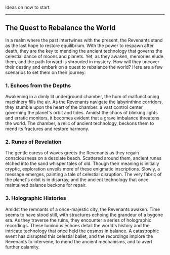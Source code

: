 Ideas on how to start.

---

## **The Quest to Rebalance the World**

In a realm where the past intertwines with the present, the Revenants stand as the last hope to restore equilibrium. With the power to respawn after death, they are the key to mending the ancient technology that governs the celestial dance of moons and planets. Yet, as they awaken, memories elude them, and the path forward is shrouded in mystery. How will they uncover their destiny and embark on a quest to rebalance the world? Here are a few scenarios to set them on their journey:

### **1. Echoes from the Depths**

Awakening in a dimly lit underground chamber, the hum of malfunctioning machinery fills the air. As the Revenants navigate the labyrinthine corridors, they stumble upon the heart of the chamber: a vast control center governing the planet's orbit and tides. Amidst the chaos of blinking lights and erratic monitors, it becomes evident that a grave imbalance threatens the world. The chamber, a relic of ancient technology, beckons them to mend its fractures and restore harmony.

### **2. Runes of Revelation**

The gentle caress of waves greets the Revenants as they regain consciousness on a desolate beach. Scattered around them, ancient runes etched into the sand whisper tales of old. Though their meaning is initially cryptic, exploration unveils more of these enigmatic inscriptions. Slowly, a message emerges, painting a tale of celestial disruption. The very fabric of the planet's orbit is in disarray, and the ancient technology that once maintained balance beckons for repair.

### **3. Holographic Histories**

Amidst the remnants of a once-majestic city, the Revenants awaken. Time seems to have stood still, with structures echoing the grandeur of a bygone era. As they traverse the ruins, they encounter a series of holographic recordings. These luminous echoes detail the world's history and the intricate technology that once held the cosmos in balance. A catastrophic event has disrupted this celestial ballet, and the recordings implore the Revenants to intervene, to mend the ancient mechanisms, and to avert further calamity.
